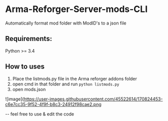# Arma-Reforger-Server-mods-CLI
Automatically format mod folder with ModID's to a json file
## Requirements: 
Python >= 3.4  

## How to uses

1) Place the listmods.py file in the Arma reforger addons folder
2) open cmd in that folder and run `python listmods.py`
3) open mods.json

![image](https://user-images.githubusercontent.com/45522614/170824453-c6e7cc35-9f52-4f9f-b8c3-24912f98cae2.png


-- feel free to use & edit the code
